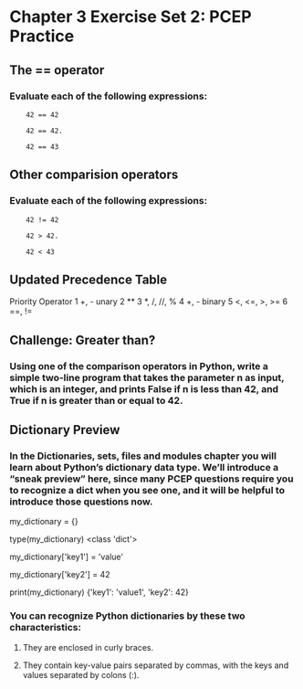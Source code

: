 # Chapter 3 Exercise Set 2: PCEP Practice

## The == operator

### Evaluate each of the following expressions:

        42 == 42

        42 == 42.

        42 == 43

## Other comparision operators

### Evaluate each of the following expressions:

        42 != 42

        42 > 42.

        42 < 43

## Updated Precedence Table

Priority        Operator
1               +, -            unary
2               **
3               *, /, //, %
4               +, -            binary
5               <, <=, >, >=
6               ==, !=
	
## Challenge: Greater than?

### Using one of the comparison operators in Python, write a simple two-line program that takes the parameter n as input, which is an integer, and prints False if n is less than 42, and True if n is greater than or equal to 42.

## Dictionary Preview

### In the Dictionaries, sets, files and modules chapter you will learn about Python’s dictionary data type. We’ll introduce a “sneak preview” here, since many PCEP questions require you to recognize a dict when you see one, and it will be helpful to introduce those questions now.

my_dictionary = {}

type(my_dictionary)
<class 'dict'>

my_dictionary['key1'] = 'value'

my_dictionary['key2'] = 42

print(my_dictionary)
{'key1': 'value1', 'key2': 42}

### You can recognize Python dictionaries by these two characteristics:

1. They are enclosed in curly braces.

2.  They contain key-value pairs separated by commas, with the keys and values separated by colons (:).

